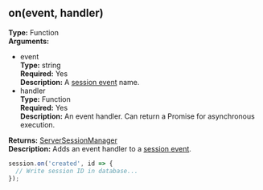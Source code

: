 ## on(event, handler)

**Type:** Function  
**Arguments:**
  - event  
    **Type:** string  
    **Required:** Yes  
    **Description:** A [session event](./session-events) name.
  - handler  
    **Type:** Function  
    **Required:** Yes  
    **Description:** An event handler. Can return a Promise for asynchronous execution.

**Returns:** [ServerSessionManager](./)  
**Description:** Adds an event handler to a [session event](./session-events).

```ts
session.on('created', id => {
  // Write session ID in database...
});
```
